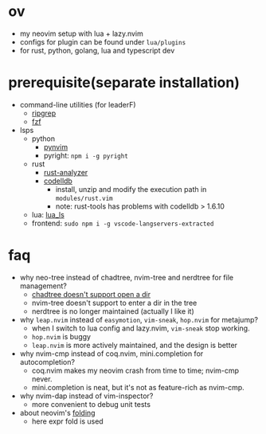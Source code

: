 # ov
- my neovim setup with lua + lazy.nvim
- configs for plugin can be found under `lua/plugins`
- for rust, python, golang, lua and typescript dev

# prerequisite(separate installation)
- command-line utilities (for leaderF)
  - [ripgrep](https://github.com/BurntSushi/ripgrep)
  - [fzf](https://github.com/junegunn/fzf)
- lsps
    - python
      - [pynvim](https://github.com/neovim/pynvim)
      - pyright: `npm i -g pyright`
    - rust
      - [rust-analyzer](https://rust-analyzer.github.io/manual.html#installation)
      - [codelldb](https://github.com/vadimcn/vscode-lldb/releases)
        - install, unzip and modify the execution path in `modules/rust.vim`
        - note: rust-tools has problems with codelldb > 1.6.10
    - lua: [lua_ls](https://github.com/LuaLS/lua-language-server)
    - frontend: `sudo npm i -g vscode-langservers-extracted`

# faq
- why neo-tree instead of chadtree, nvim-tree and nerdtree for file management?
    - [chadtree doesn't support open a dir](https://github.com/ms-jpq/chadtree/issues/274)
    - nvim-tree doesn't support <enter> to enter a dir in the tree
    - nerdtree is no longer maintained (actually I like it)
- why `leap.nvim` instead of `easymotion`, `vim-sneak`, `hop.nvim` for metajump?
    - when I switch to lua config and lazy.nvim, `vim-sneak` stop working.
    - `hop.nvim` is buggy
    - `leap.nvim` is more actively maintained, and the design is better
- why nvim-cmp instead of coq.nvim, mini.completion for autocompletion?
    - coq.nvim makes my neovim crash from time to time; nvim-cmp never.
    - mini.completion is neat, but it's not as feature-rich as nvim-cmp.
- why nvim-dap instead of vim-inspector?
  - more convenient to debug unit tests
- about neovim's [folding](https://neovim.io/doc/user/fold.html)
  - here expr fold is used
